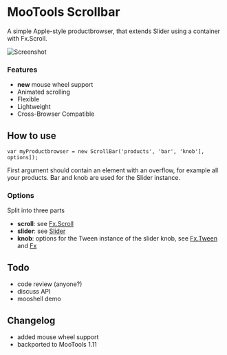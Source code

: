MooTools Scrollbar
==================

A simple Apple-style productbrowser, that extends Slider using a container with Fx.Scroll.

![Screenshot](http://mild.ch/assets/images/scrollbar/snip.png)

### Features

 * **new** mouse wheel support
 * Animated scrolling
 * Flexible
 * Lightweight
 * Cross-Browser Compatible

How to use
----------

	var myProductbrowser = new ScrollBar('products', 'bar', 'knob'[, options]);

First argument should contain an element with an overflow, for example all your products. Bar and knob are used for the Slider instance.

### Options

Split into three parts

 * **scroll**: see [Fx.Scroll](http://mootools.net/docs/more/Fx/Fx.Scroll)
 * **slider**: see [Slider](http://mootools.net/docs/more/Drag/Slider)
 * **knob**: options for the Tween instance of the slider knob, see [Fx.Tween](http://mootools.net/docs/core/Fx/Fx.Tween) and [Fx](http://mootools.net/docs/core/Fx/Fx)

Todo
----

 * code review (anyone?)
 * discuss API
 * mooshell demo
 
Changelog
---------

 * added mouse wheel support
 * backported to MooTools 1.11